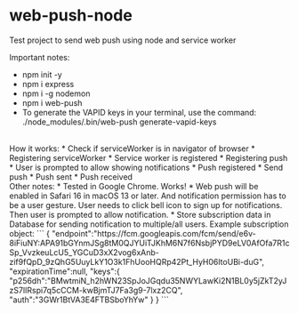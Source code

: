 # web-push-node
Test project to send web push using node and service worker

Important notes:
* npm init -y
* npm i express
* npm i -g nodemon
* npm i web-push
* To generate the VAPID keys in your terminal, use the command: ./node_modules/.bin/web-push generate-vapid-keys
<br/>
How it works:
* Check if serviceWorker is in navigator of browser
* Registering serviceWorker
* Service worker is registered
* Registering push
* User is prompted to allow showing notifications
* Push registered
* Send push
* Push sent
* Push received
<br/>
Other notes:
* Tested in Google Chrome. Works!
* Web push will be enabled in Safari 16 in macOS 13 or later. And notification permission has to be a user gesture. User needs to click bell icon to sign up for notifications. Then user is prompted to allow notification.
* Store subscription data in Database for sending notification to multiple/all users. Example subscription object: 
     ```
     {
          "endpoint":"https://fcm.googleapis.com/fcm/send/e6v-8iFiuNY:APA91bGYnmJSg8tM0QJYUiTJKhM6N7f6NsbjPYD9eLV0AfOfa7R1cSp_VvzkeuLcU5_YGCuD3xX2vog6xAnb-zif9fQpD_9zQhG5UuyLkY1O3k1FhUooHQRp42Pt_HyH06ltoUBi-duG",
          "expirationTime":null,
          "keys":{
               "p256dh":"BMwtmiN_h2hWN23SpJoJGqdu35NWYLawKi2N1BL0y5jZkT2yJzS7lIRspi7q5cCCM-kwBjmTJ7Fa3g9-7lxz2CQ",
               "auth":"3GWr1BtVA3E4FTBSboYhYw"
          }
     }
     ```
